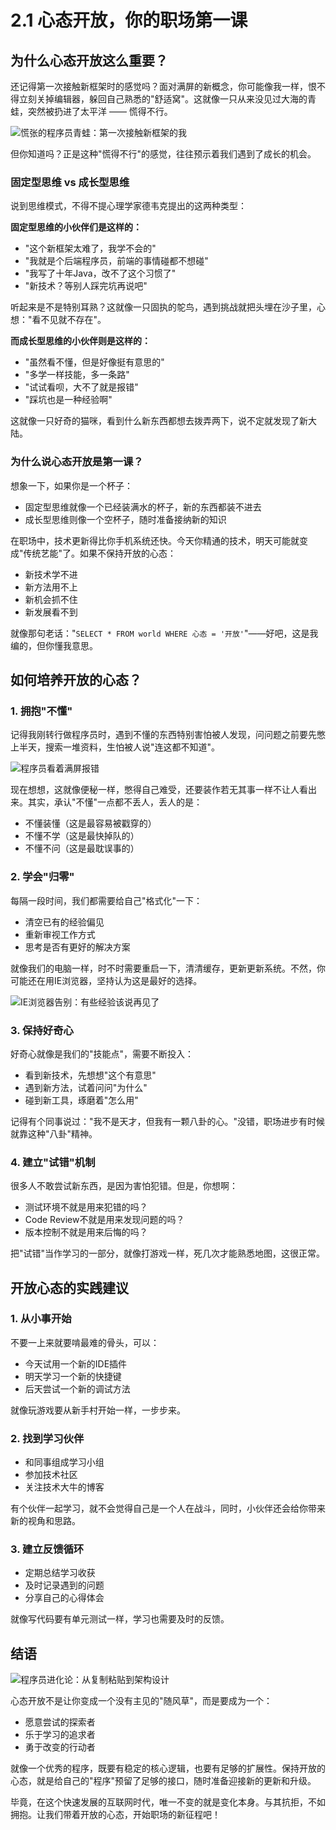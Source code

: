# 2.1 心态开放，你的职场第一课


## 为什么心态开放这么重要？

还记得第一次接触新框架时的感觉吗？面对满屏的新概念，你可能像我一样，恨不得立刻关掉编辑器，躲回自己熟悉的"舒适窝"。这就像一只从来没见过大海的青蛙，突然被扔进了太平洋 —— 慌得不行。

![慌张的程序员青蛙：第一次接触新框架的我](../assets/images/chapter2/panic-frog.png)

但你知道吗？正是这种"慌得不行"的感觉，往往预示着我们遇到了成长的机会。


### 固定型思维 vs 成长型思维

说到思维模式，不得不提心理学家德韦克提出的这两种类型：

**固定型思维的小伙伴们是这样的：**
- "这个新框架太难了，我学不会的"
- "我就是个后端程序员，前端的事情碰都不想碰"
- "我写了十年Java，改不了这个习惯了"
- "新技术？等别人踩完坑再说吧"

听起来是不是特别耳熟？这就像一只固执的鸵鸟，遇到挑战就把头埋在沙子里，心想："看不见就不存在"。

**而成长型思维的小伙伴则是这样的：**
- "虽然看不懂，但是好像挺有意思的"
- "多学一样技能，多一条路"
- "试试看呗，大不了就是报错"
- "踩坑也是一种经验啊"

这就像一只好奇的猫咪，看到什么新东西都想去拨弄两下，说不定就发现了新大陆。

### 为什么说心态开放是第一课？

想象一下，如果你是一个杯子：
- 固定型思维就像一个已经装满水的杯子，新的东西都装不进去
- 成长型思维则像一个空杯子，随时准备接纳新的知识

在职场中，技术更新得比你手机系统还快。今天你精通的技术，明天可能就变成"传统艺能"了。如果不保持开放的心态：
- 新技术学不进
- 新方法用不上
- 新机会抓不住
- 新发展看不到

就像那句老话："`SELECT * FROM world WHERE 心态 = '开放'`"——好吧，这是我编的，但你懂我意思。

## 如何培养开放的心态？

### 1. 拥抱"不懂"


记得我刚转行做程序员时，遇到不懂的东西特别害怕被人发现，问问题之前要先憋上半天，搜索一堆资料，生怕被人说"连这都不知道"。

![程序员看着满屏报错](../assets/images/chapter2/debugging-panic.png)

现在想想，这就像便秘一样，憋得自己难受，还要装作若无其事一样不让人看出来。其实，承认"不懂"一点都不丢人，丢人的是：
- 不懂装懂（这是最容易被戳穿的）
- 不懂不学（这是最快掉队的）
- 不懂不问（这是最耽误事的）

### 2. 学会"归零"

每隔一段时间，我们都需要给自己"格式化"一下：
- 清空已有的经验偏见
- 重新审视工作方式
- 思考是否有更好的解决方案

就像我们的电脑一样，时不时需要重启一下，清清缓存，更新更新系统。不然，你可能还在用IE浏览器，坚持认为这是最好的选择。

![IE浏览器告别：有些经验该说再见了](../assets/images/chapter2/ie-goodbye.jpeg)

### 3. 保持好奇心

好奇心就像是我们的"技能点"，需要不断投入：
- 看到新技术，先想想"这个有意思"
- 遇到新方法，试着问问"为什么"
- 碰到新工具，琢磨着"怎么用"

记得有个同事说过："我不是天才，但我有一颗八卦的心。"没错，职场进步有时候就靠这种"八卦"精神。

### 4. 建立"试错"机制


很多人不敢尝试新东西，是因为害怕犯错。但是，你想啊：
- 测试环境不就是用来犯错的吗？
- Code Review不就是用来发现问题的吗？
- 版本控制不就是用来后悔的吗？

把"试错"当作学习的一部分，就像打游戏一样，死几次才能熟悉地图，这很正常。

## 开放心态的实践建议

### 1. 从小事开始
不要一上来就要啃最难的骨头，可以：
- 今天试用一个新的IDE插件
- 明天学习一个新的快捷键
- 后天尝试一个新的调试方法

就像玩游戏要从新手村开始一样，一步步来。

### 2. 找到学习伙伴
- 和同事组成学习小组
- 参加技术社区
- 关注技术大牛的博客

有个伙伴一起学习，就不会觉得自己是一个人在战斗，同时，小伙伴还会给你带来新的视角和思路。

### 3. 建立反馈循环
- 定期总结学习收获
- 及时记录遇到的问题
- 分享自己的心得体会

就像写代码要有单元测试一样，学习也需要及时的反馈。

## 结语

![程序员进化论：从复制粘贴到架构设计](../assets/images/chapter2/programmer-evolution.png)

心态开放不是让你变成一个没有主见的"随风草"，而是要成为一个：
- 愿意尝试的探索者
- 乐于学习的追求者
- 勇于改变的行动者

就像一个优秀的程序，既要有稳定的核心逻辑，也要有足够的扩展性。保持开放的心态，就是给自己的"程序"预留了足够的接口，随时准备迎接新的更新和升级。

毕竟，在这个快速发展的互联网时代，唯一不变的就是变化本身。与其抗拒，不如拥抱。让我们带着开放的心态，开始职场的新征程吧！

